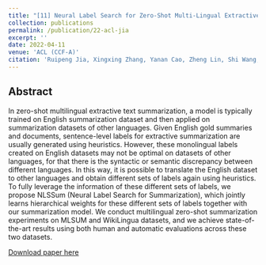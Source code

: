 ```yaml
---
title: "[11] Neural Label Search for Zero-Shot Multi-Lingual Extractive Summarization"
collection: publications
permalink: /publication/22-acl-jia
excerpt: ''
date: 2022-04-11
venue: 'ACL (CCF-A)'
citation: 'Ruipeng Jia, Xingxing Zhang, Yanan Cao, Zheng Lin, Shi Wang, Furu Wei: Neural Label Search for Zero-Shot Multi-Lingual Extractive Summarization. ACL (1) 2022: 561-570'
---
```

Abstract
--
In zero-shot multilingual extractive text summarization, a model is typically trained on English summarization dataset and then applied on summarization datasets of other languages. Given English gold summaries and documents, sentence-level labels for extractive summarization are usually generated using heuristics. However, these monolingual labels created on English datasets may not be optimal on datasets of other languages, for that there is the syntactic or semantic discrepancy between different languages. In this way, it is possible to translate the English dataset to other languages and obtain different sets of labels again using heuristics. To fully leverage the information of these different sets of labels, we propose NLSSum (Neural Label Search for Summarization), which jointly learns hierarchical weights for these different sets of labels together with our summarization model. We conduct multilingual zero-shot summarization experiments on MLSUM and WikiLingua datasets, and we achieve state-of-the-art results using both human and automatic evaluations across these two datasets.

[Download paper here](https://aclanthology.org/2022.acl-long.42.pdf)

